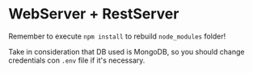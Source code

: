 # WebServer + RestServer

Remember to execute ```npm install``` to rebuild `node_modules` folder!

Take in consideration that DB used is MongoDB, so you should change credentials con `.env` file if it's necessary.

